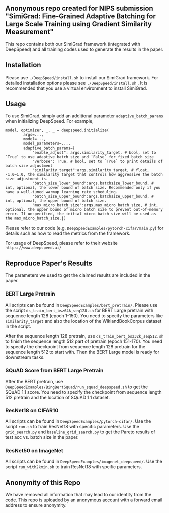 ## Anonymous repo created for NIPS submission "SimiGrad: Fine-Grained Adaptive Batching for Large Scale Training using Gradient Similarity Measurement"
This repo contains both our SimiGrad framework (integrated with DeepSpeed) and all training codes used to generate the results in the paper.
## Installation
Please use `./DeepSpeed/install.sh` to install our SimiGrad framework. For detailed installation options please see `./DeepSpeed/install.sh` . It is recommended that you use a virtual environment to install SimiGrad.
## Usage
To use SimiGrad, simply add an additional parameter `adaptive_batch_params` when initializing DeepSpeed. For example,
```
model, optimizer, _, _ = deepspeed.initialize(
        args=...,
        model=...,
        model_parameters=...,
        adaptive_batch_params={
            "enable_adjust": args.similarity_target, # bool, set to `True` to use adaptive batch size and `False` for fixed batch size
            "verbose": True, # bool, set to `True` to print details of batch size adjustment
            "similarity_target":args.similarity_target, # float, -1.0~1.0, the similarity target that controls how aggressive the batch size adjustment is.
            "batch_size_lower_bound":args.batchsize_lower_bound, # int, optional, the lower bound of batch size. Recommended only if you have a well-tuned warmup learning rate scheduling.
            "batch_size_upper_bound":args.batchsize_upper_bound, # int, optional, the upper bound of batch size.
            "max_micro_batch_size":args.max_micro_batch_size, # int, optional, the upper bound of micro batch size to prevent out-of-memory error. If unspecified, the initial micro batch size will be used as the max_micro_batch_size.})
```
Please refer to our code (e.g. `DeepSpeedExamples/pytorch-cifar/main.py`) for details such as how to read the metrics from the framework.

For usage of DeepSpeed, please refer to their website `https://www.deepspeed.ai/`
## Reproduce Paper's Results
The parameters we used to get the claimed results are included in the paper.
### BERT Large Pretrain
All scripts can be found in `DeepSpeedExamples/bert_pretrain/`. Please use the script `ds_train_bert_bsz64k_seq128.sh` for BERT Large pretrain with sequence length 128 (epoch 1-150). You need to specify the parameters like `similarity_target` and also the location of the WikiandBookCorpus dataset in the script. 

After the sequence length 128 pretrain, use `ds_train_bert_bsz32k_seq512.sh` to finish the sequence length 512 part of pretrain (epoch 151-170). You need to specify the checkpoint from sequence length 128 pretrain for the sequence length 512 to start with. Then the BERT Large model is ready for downstream tasks.
### SQuAD Score from BERT Large Pretrain
After the BERT pretrain, use `DeepSpeedExamples/BingBertSquad/run_squad_deepspeed.sh` to get the SQuAD 1.1 score. You need to specify the checkpoint from sequence length 512 pretrain and the location of SQuAD 1.1 dataset.
### ResNet18 on CIFAR10
All scripts can be found in `DeepSpeedExamples/pytorch-cifar/`. Use the script `run.sh` to train ResNet18 with specific parameters. Use the `grid_search.py` and `baseline_grid_search.py` to get the Pareto results of test acc vs. batch size in the paper.
### ResNet50 on ImageNet
All scripts can be found in `DeepSpeedExamples/imagenet_deepspeed/`. Use the script `run_with2kmin.sh` to train ResNet18 with spcific parameters.

## Anonymity of this Repo
We have removed all information that may lead to our identity from the code. This repo is uploaded by an anonymous account with a forward email address to ensure anonymity.